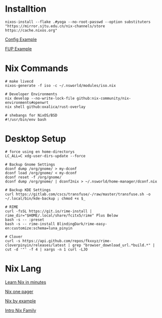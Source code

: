 # Installtion

``` shell
nixos-install --flake .#yoga --no-root-passwd --option substituters "https://mirror.sjtu.edu.cn/nix-channels/store https://cache.nixos.org"
```

[Config Example](https://github.com/thiagokokada/nix-configs)

[FUP Example](https://github.com/jakehamilton/config)

# Nix Commands

``` shell
# make livecd
nixos-generate -f iso -c ~/.nsworld/modules/iso.nix

# Developer Environments
nix develop --no-write-lock-file github:nix-community/nix-environments#openwrt
nix shell github:oxalica/rust-overlay

# shebangs for NixOS/BSD
#!/usr/bin/env bash
```

# Desktop Setup

``` shell
# force using en home-directorys
LC_ALL=C xdg-user-dirs-update --force

# Backup Gnome Settings
dconf dump /org/gnome/ > my-dconf
dconf load /org/gnome/ < my-dconf
dconf reset -f /org/gnome/
dconf dump /org/gnome/ | dconf2nix > ~/.nsworld/home-manager/dconf.nix

# Backup KDE Settings
curl https://gitlab.com/cscs/transfuse/-/raw/master/transfuse.sh -o ~/.local/bin/kde-backup ; chmod +x $_

# RIME
curl -fsSL https://git.io/rime-install | rime_dir="$HOME/.local/share/fcitx5/rime" Plus Below
bash -s -- :preset
bash -s -- rime-install BlindingDark/rime-easy-en:customize:schema=luna_pinyin

# Clover
curl -s https://api.github.com/repos/fkxxyz/rime-cloverpinyin/releases/latest | grep "browser_download_url.*build.*" | cut -d '"' -f 4 | xargs -n 1 curl -LJO
```

# Nix Lang

[Learn Nix in minutes](https://learnxinyminutes.com/docs/nix/)

[Nix one pager](https://github.com/tazjin/nix-1p)

[Nix by example](https://medium.com/@MrJamesFisher/nix-by-example-a0063a1a4c55)

[Intro Nix Family](https://web.archive.org/web/20210123223258/https://ebzzry.io/en/nix/)

